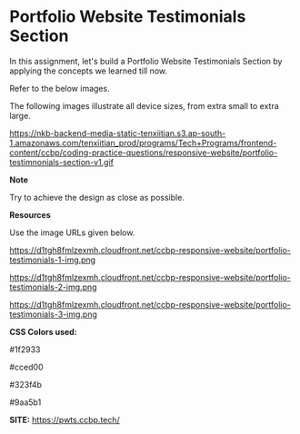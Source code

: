 # Portfolio Website Testimonials Section

In this assignment, let's build a Portfolio Website Testimonials Section by applying the concepts we learned till now.

Refer to the below images.

The following images illustrate all device sizes, from extra small to extra large.

https://nkb-backend-media-static-tenxiitian.s3.ap-south-1.amazonaws.com/tenxiitian_prod/programs/Tech+Programs/frontend-content/ccbp/coding-practice-questions/responsive-website/portfolio-testimnonials-section-v1.gif

**Note**

Try to achieve the design as close as possible.

**Resources**

Use the image URLs given below.

https://d1tgh8fmlzexmh.cloudfront.net/ccbp-responsive-website/portfolio-testimonials-1-img.png

https://d1tgh8fmlzexmh.cloudfront.net/ccbp-responsive-website/portfolio-testimonials-2-img.png

https://d1tgh8fmlzexmh.cloudfront.net/ccbp-responsive-website/portfolio-testimonials-3-img.png

**CSS Colors used:**

#1f2933

#cced00

#323f4b

#9aa5b1

**SITE:** https://pwts.ccbp.tech/
